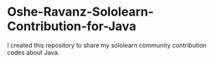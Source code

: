 # Oshe-Ravanz-Sololearn-Contribution-for-Java
I created this repository to share my sololearn community contribution codes about Java.
